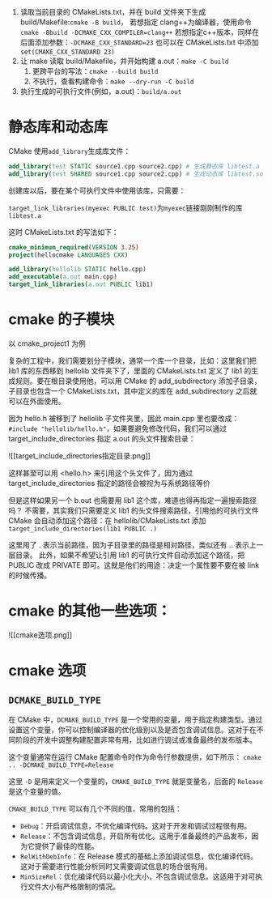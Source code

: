 
1. 读取当前目录的 CMakeLists.txt，并在 build 文件夹下生成 build/Makefile:`cmake -B build`，
	 若想指定 clang++为编译器，使用命令`cmake -Bbuild -DCMAKE_CXX_COMPILER=clang++`
	 若想指定c++版本，同样在后面添加参数：`-DCMAKE_CXX_STANDARD=23` 
	 也可以在 CMakeLists.txt 中添加`set(CMAKE_CXX_STANDARD 23)`
1. 让 make 读取 build/Makefile，并开始构建 a.out：`make -C build` 
	1. 更跨平台的写法：`cmake --build build`
	2. 不执行，查看构建命令：`make --dry-run -C build`
2. 执行生成的可执行文件(例如，a.out)：`build/a.out`

# 静态库和动态库

CMake 使用`add_library`生成库文件：

```CMake
add_library(test STATIC source1.cpp source2.cpp) # 生成静态库 libtest.a
add_library(test SHARED source1.cpp source2.cpp) # 生成动态库 libtest.so
```

创建库以后，要在某个可执行文件中使用该库，只需要：

`target_link_libraries(myexec PUBLIC test)`为`myexec`链接刚刚制作的库`libtest.a`

这时 CMakeLists.txt 的写法如下：

```CMake
cmake_minimum_required(VERSION 3.25)
project(hellocmake LANGUAGES CXX)

add_library(hellolib STATIC hello.cpp)
add_executable(a.out main.cpp)
target_link_libraries(a.out PUBLIC lib1)
```

# cmake 的子模块

以 cmake_project1 为例

复杂的工程中，我们需要划分子模块，通常一个库一个目录，比如：这里我们把 lib1 库的东西移到 hellolib 文件夹下了，里面的 CMakeLists.txt 定义了 lib1 的生成规则。要在根目录使用他，可以用 CMake 的 add_subdirectory 添加子目录，子目录也包含一个 CMakeLists.txt，其中定义的库在 add_subdirectory 之后就可以在外面使用。

因为 hello.h 被移到了 hellolib 子文件夹里，因此 main.cpp 里也要改成：`#include "hellolib/hello.h"`，如果要避免修改代码，我们可以通过 target_include_directories 指定
a.out 的头文件搜索目录：

![[target_include_directories指定目录.png]]

这样甚至可以用 <hello.h> 来引用这个头文件了，因为通过 target_include_directories 指定的路径会被视为与系统路径等价

但是这样如果另一个 b.out 也需要用 lib1 这个库，难道也得再指定一遍搜索路径吗？
不需要，其实我们只需要定义 lib1 的头文件搜索路径，引用他的可执行文件 CMake 会自动添加这个路径：在 hellolib/CMakeLists.txt 添加`target_include_directories(lib1 PUBLIC .)`

这里用了 . 表示当前路径，因为子目录里的路径是相对路径，类似还有 .. 表示上一层目录。
此外，如果不希望让引用 lib1 的可执行文件自动添加这个路径，把 PUBLIC 改成 PRIVATE 即可。这就是他们的用途：决定一个属性要不要在被 link 的时候传播。

# cmake 的其他一些选项：

![[cmake选项.png]]

# cmake 选项

## `DCMAKE_BUILD_TYPE`
  
在 CMake 中，`DCMAKE_BUILD_TYPE` 是一个常用的变量，用于指定构建类型。通过设置这个变量，你可以控制编译器的优化级别以及是否包含调试信息。这对于在不同阶段的开发中调整构建配置非常有用，比如进行调试或准备最终的发布版本。

这个变量通常在运行 CMake 配置命令时作为命令行参数提供，如下所示：
`cmake .. -DCMAKE_BUILD_TYPE=Release`

这里 `-D` 是用来定义一个变量的，`CMAKE_BUILD_TYPE` 就是变量名，后面的 `Release` 是这个变量的值。

`CMAKE_BUILD_TYPE` 可以有几个不同的值，常用的包括：

- `Debug`：开启调试信息，不优化编译代码。这对于开发和调试过程很有用。
- `Release`：不包含调试信息，开启所有优化。这用于准备最终的产品发布，因为它提供了最佳的性能。
- `RelWithDebInfo`：在 Release 模式的基础上添加调试信息，优化编译代码。这对于需要进行性能分析同时又需要调试信息的场合很有用。
- `MinSizeRel`：优化编译代码以最小化大小，不包含调试信息。这适用于对可执行文件大小有严格限制的情况。







